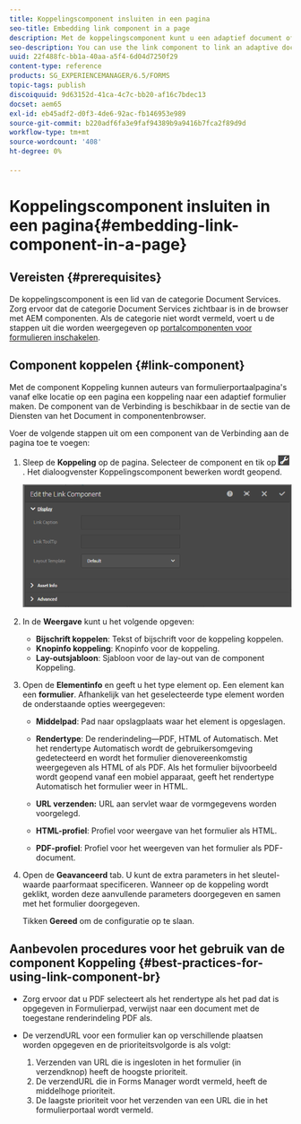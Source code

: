```yaml
---
title: Koppelingscomponent insluiten in een pagina
seo-title: Embedding link component in a page
description: Met de koppelingscomponent kunt u een adaptief document of een adaptief formulier van een willekeurige pagina koppelen.
seo-description: You can use the link component to link an adaptive document or an adaptive form from any page.
uuid: 22f488fc-bb1a-40aa-a5f4-6d04d7250f29
content-type: reference
products: SG_EXPERIENCEMANAGER/6.5/FORMS
topic-tags: publish
discoiquuid: 9d63152d-41ca-4c7c-bb20-af16c7bdec13
docset: aem65
exl-id: eb45adf2-d0f3-4de6-92ac-fb146953e989
source-git-commit: b220adf6fa3e9faf94389b9a9416b7fca2f89d9d
workflow-type: tm+mt
source-wordcount: '408'
ht-degree: 0%

---
```


# Koppelingscomponent insluiten in een pagina{#embedding-link-component-in-a-page}

## Vereisten {#prerequisites}

De koppelingscomponent is een lid van de categorie Document Services. Zorg ervoor dat de categorie Document Services zichtbaar is in de browser met AEM componenten. Als de categorie niet wordt vermeld, voert u de stappen uit die worden weergegeven op [portalcomponenten voor formulieren inschakelen](/help/forms/using/enabling-forms-portal-components.md).

## Component koppelen {#link-component}

Met de component Koppeling kunnen auteurs van formulierportaalpagina&#39;s vanaf elke locatie op een pagina een koppeling naar een adaptief formulier maken. De component van de Verbinding is beschikbaar in de sectie van de Diensten van het Document in componentenbrowser.

Voer de volgende stappen uit om een component van de Verbinding aan de pagina toe te voegen:

1. Sleep de **Koppeling** op de pagina. Selecteer de component en tik op ![cmppr](assets/cmppr.png). Het dialoogvenster Koppelingscomponent bewerken wordt geopend.

   ![edit-link-component](assets/edit-link-component.png)

1. In de **Weergave** kunt u het volgende opgeven:

   * **Bijschrift koppelen**: Tekst of bijschrift voor de koppeling koppelen.
   * **Knopinfo koppeling**: Knopinfo voor de koppeling.
   * **Lay-outsjabloon**: Sjabloon voor de lay-out van de component Koppeling.

1. Open de **Elementinfo** en geeft u het type element op. Een element kan een **formulier**. Afhankelijk van het geselecteerde type element worden de onderstaande opties weergegeven:

   * **Middelpad**: Pad naar opslagplaats waar het element is opgeslagen.

   * **Rendertype**: De renderindeling—PDF, HTML of Automatisch. Met het rendertype Automatisch wordt de gebruikersomgeving gedetecteerd en wordt het formulier dienovereenkomstig weergegeven als HTML of als PDF. Als het formulier bijvoorbeeld wordt geopend vanaf een mobiel apparaat, geeft het rendertype Automatisch het formulier weer in HTML.
   * **URL verzenden:**  URL aan servlet waar de vormgegevens worden voorgelegd.
   * **HTML-profiel**: Profiel voor weergave van het formulier als HTML.
   * **PDF-profiel**: Profiel voor het weergeven van het formulier als PDF-document.

1. Open de **Geavanceerd** tab. U kunt de extra parameters in het sleutel-waarde paarformaat specificeren. Wanneer op de koppeling wordt geklikt, worden deze aanvullende parameters doorgegeven en samen met het formulier doorgegeven.

   Tikken **Gereed** om de configuratie op te slaan.

## Aanbevolen procedures voor het gebruik van de component Koppeling {#best-practices-for-using-link-component-br}

* Zorg ervoor dat u PDF selecteert als het rendertype als het pad dat is opgegeven in Formulierpad, verwijst naar een document met de toegestane renderindeling PDF als.
* De verzendURL voor een formulier kan op verschillende plaatsen worden opgegeven en de prioriteitsvolgorde is als volgt:

   1. Verzenden van URL die is ingesloten in het formulier (in verzendknop) heeft de hoogste prioriteit.
   1. De verzendURL die in Forms Manager wordt vermeld, heeft de middelhoge prioriteit.
   1. De laagste prioriteit voor het verzenden van een URL die in het formulierportaal wordt vermeld.
